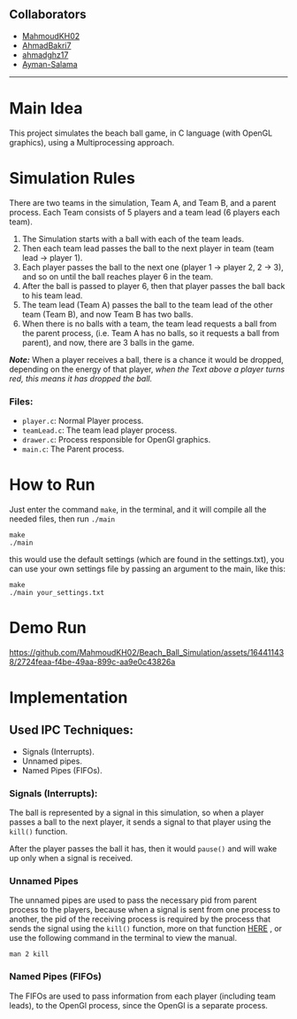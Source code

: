 ## Collaborators
* [MahmoudKH02](https://github.com/MahmoudKH02)
* [AhmadBakri7](https://github.com/AhmadBakri7)
* [ahmadghz17](https://github.com/ahmadghz17)
* [Ayman-Salama](https://github.com/Ayman-Salama)

---
# Main Idea
This project simulates the beach ball game, in C language (with OpenGL graphics), using a Multiprocessing approach.

# Simulation Rules
There are two teams in the simulation, Team A, and Team B, and a parent process. Each Team consists of 5 players and a team lead (6 players each team).

1. The Simulation starts with a ball with each of the team leads.
2. Then each team lead passes the ball to the next player in team (team lead -> player 1).
3. Each player passes the ball to the next one (player 1 -> player 2, 2 -> 3), and so on until the ball reaches player 6 in the team.
4. After the ball is passed to player 6, then that player passes the ball back to his team lead.
5. The team lead (Team A) passes the ball to the team lead of the other team (Team B), and now Team B has two balls.
6. When there is no balls with a team, the team lead requests a ball from the parent process, (i.e. Team A has no balls, so it requests a ball from parent), and now, there are 3 balls in the game.

***Note:*** When a player receives a ball, there is a chance it would be dropped, depending on the energy of that player, *when the Text above a player turns red, this means it has dropped the ball.*

### Files:
* `player.c`: Normal Player process.
* `teamLead.c`: The team lead player process.
* `drawer.c`: Process responsible for OpenGl graphics.
* `main.c`: The Parent process.


# How to Run
Just enter the command `make`, in the terminal, and it will compile all the needed files, then run `./main`
```
make
./main
```
this would use the default settings (which are found in the settings.txt), you can use your own settings file by passing an argument to the main, like this:

```
make
./main your_settings.txt
```

# Demo Run
https://github.com/MahmoudKH02/Beach_Ball_Simulation/assets/164411438/2724feaa-f4be-49aa-899c-aa9e0c43826a

# Implementation

## Used IPC Techniques:
* Signals (Interrupts).
* Unnamed pipes.
* Named Pipes (FIFOs).

### Signals (Interrupts):
The ball is represented by a signal in this simulation, so when a player passes a ball to the next player, it sends a signal to that player using the `kill()` function.

After the player passes the ball it has, then it would `pause()` and will wake up only when a signal is received.

### Unnamed Pipes
The unnamed pipes are used to pass the necessary pid from parent process to the players, because when a signal is sent from one process to another, the pid of the receiving process is required by the process that sends the signal using the `kill()` function, more on that function [HERE](https://www.ibm.com/docs/it/zos/2.4.0?topic=functions-kill-send-signal-process) , or use the following command in the terminal to view the manual.
```
man 2 kill
```

### Named Pipes (FIFOs)
The FIFOs are used to pass information from each player (including team leads), to the OpenGl process, since the OpenGl is a separate process.
